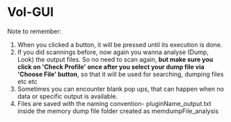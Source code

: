 # Vol-GUI

Note to remember:

1) When you clicked a button, it will be pressed until its execution is done. 
2) If you did scannings before, now again you wanna analyse (Dump, Look) the output files. So no need to scan again, **but make sure you click on 'Check Profile' once after you select your dump file via 'Choose File' button**, so that it will be used for searching, dumping files etc etc
3) Sometimes you can encounter blank pop ups, that can happen when no data or specific output is available. 
4) Files are saved with the naming convention- pluginName_output.txt inside the memory dump file folder created as memdumpFile_analysis


